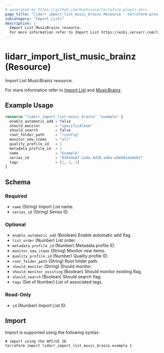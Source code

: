 ```yaml
---
# generated by https://github.com/hashicorp/terraform-plugin-docs
page_title: "lidarr_import_list_music_brainz Resource - terraform-provider-lidarr"
subcategory: "Import Lists"
description: |-
  Import List MusicBrainz resource.
  For more information refer to Import List https://wiki.servarr.com/lidarr/settings#import-lists and MusicBrainz https://wiki.servarr.com/lidarr/supported#musicbrainzseries.
---
```


# lidarr_import_list_music_brainz (Resource)

<!-- subcategory:Import Lists -->Import List MusicBrainz resource.
For more information refer to [Import List](https://wiki.servarr.com/lidarr/settings#import-lists) and [MusicBrainz](https://wiki.servarr.com/lidarr/supported#musicbrainzseries).

## Example Usage

```terraform
resource "lidarr_import_list_music_brainz" "example" {
  enable_automatic_add = false
  should_monitor       = "specificAlbum"
  should_search        = false
  root_folder_path     = "/config"
  monitor_new_items    = "all"
  quality_profile_id   = 1
  metadata_profile_id  = 1
  name                 = "Example"
  series_id            = "0383dadf-2a4e-4d10-a46a-e9e041da8eb3"
  tags                 = [1, 2, 3]
}
```

<!-- schema generated by tfplugindocs -->
## Schema

### Required

- `name` (String) Import List name.
- `series_id` (String) Series ID.

### Optional

- `enable_automatic_add` (Boolean) Enable automatic add flag.
- `list_order` (Number) List order.
- `metadata_profile_id` (Number) Metadata profile ID.
- `monitor_new_items` (String) Monitor new items.
- `quality_profile_id` (Number) Quality profile ID.
- `root_folder_path` (String) Root folder path.
- `should_monitor` (String) Should monitor.
- `should_monitor_existing` (Boolean) Should monitor existing flag.
- `should_search` (Boolean) Should search flag.
- `tags` (Set of Number) List of associated tags.

### Read-Only

- `id` (Number) Import List ID.

## Import

Import is supported using the following syntax:

```shell
# import using the API/UI ID
terraform import lidarr_import_list_music_brainz.example 1
```
